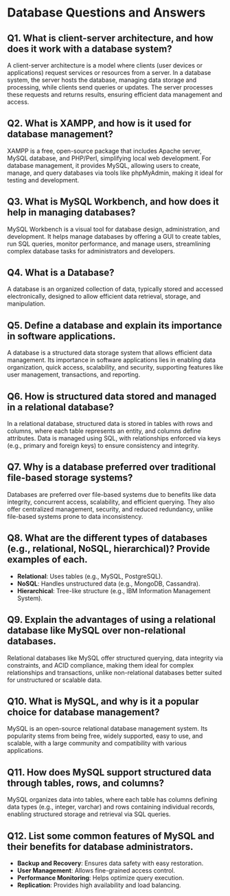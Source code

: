 # Database Questions and Answers

## Q1. What is client-server architecture, and how does it work with a database system?
A client-server architecture is a model where clients (user devices or applications) request services or resources from a server. In a database system, the server hosts the database, managing data storage and processing, while clients send queries or updates. The server processes these requests and returns results, ensuring efficient data management and access.

## Q2. What is XAMPP, and how is it used for database management?
XAMPP is a free, open-source package that includes Apache server, MySQL database, and PHP/Perl, simplifying local web development. For database management, it provides MySQL, allowing users to create, manage, and query databases via tools like phpMyAdmin, making it ideal for testing and development.

## Q3. What is MySQL Workbench, and how does it help in managing databases?
MySQL Workbench is a visual tool for database design, administration, and development. It helps manage databases by offering a GUI to create tables, run SQL queries, monitor performance, and manage users, streamlining complex database tasks for administrators and developers.

## Q4. What is a Database?
A database is an organized collection of data, typically stored and accessed electronically, designed to allow efficient data retrieval, storage, and manipulation.

## Q5. Define a database and explain its importance in software applications.
A database is a structured data storage system that allows efficient data management. Its importance in software applications lies in enabling data organization, quick access, scalability, and security, supporting features like user management, transactions, and reporting.

## Q6. How is structured data stored and managed in a relational database?
In a relational database, structured data is stored in tables with rows and columns, where each table represents an entity, and columns define attributes. Data is managed using SQL, with relationships enforced via keys (e.g., primary and foreign keys) to ensure consistency and integrity.

## Q7. Why is a database preferred over traditional file-based storage systems?
Databases are preferred over file-based systems due to benefits like data integrity, concurrent access, scalability, and efficient querying. They also offer centralized management, security, and reduced redundancy, unlike file-based systems prone to data inconsistency.

## Q8. What are the different types of databases (e.g., relational, NoSQL, hierarchical)? Provide examples of each.
- **Relational**: Uses tables (e.g., MySQL, PostgreSQL).
- **NoSQL**: Handles unstructured data (e.g., MongoDB, Cassandra).
- **Hierarchical**: Tree-like structure (e.g., IBM Information Management System).

## Q9. Explain the advantages of using a relational database like MySQL over non-relational databases.
Relational databases like MySQL offer structured querying, data integrity via constraints, and ACID compliance, making them ideal for complex relationships and transactions, unlike non-relational databases better suited for unstructured or scalable data.

## Q10. What is MySQL, and why is it a popular choice for database management?
MySQL is an open-source relational database management system. Its popularity stems from being free, widely supported, easy to use, and scalable, with a large community and compatibility with various applications.

## Q11. How does MySQL support structured data through tables, rows, and columns?
MySQL organizes data into tables, where each table has columns defining data types (e.g., integer, varchar) and rows containing individual records, enabling structured storage and retrieval via SQL queries.

## Q12. List some common features of MySQL and their benefits for database administrators.
- **Backup and Recovery**: Ensures data safety with easy restoration.
- **User Management**: Allows fine-grained access control.
- **Performance Monitoring**: Helps optimize query execution.
- **Replication**: Provides high availability and load balancing.